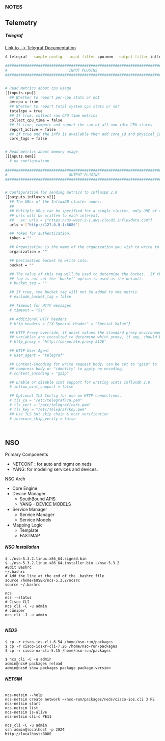 ### NOTES






## Telemetry

##### Telegraf

[Link to --> Telegraf Documentation](https://docs.influxdata.com/telegraf/v1.23/get_started/#configure-telegraf)


```sh
$ telegraf --sample-config --input-filter cpu:mem --output-filter influxdb_v2 > telegraf.conf

###############################################################################
#                            INPUT PLUGINS                                    #
###############################################################################


# Read metrics about cpu usage
[[inputs.cpu]]
  ## Whether to report per-cpu stats or not
  percpu = true
  ## Whether to report total system cpu stats or not
  totalcpu = true
  ## If true, collect raw CPU time metrics
  collect_cpu_time = false
  ## If true, compute and report the sum of all non-idle CPU states
  report_active = false
  ## If true and the info is available then add core_id and physical_id tags
  core_tags = false


# Read metrics about memory usage
[[inputs.mem]]
  # no configuration
  
###############################################################################
#                            OUTPUT PLUGINS                                   #
###############################################################################


# Configuration for sending metrics to InfluxDB 2.0
[[outputs.influxdb_v2]]
  ## The URLs of the InfluxDB cluster nodes.
  ##
  ## Multiple URLs can be specified for a single cluster, only ONE of the
  ## urls will be written to each interval.
  ##   ex: urls = ["https://us-west-2-1.aws.cloud2.influxdata.com"]
  urls = ["http://127.0.0.1:8086"]

  ## Token for authentication.
  token = ""

  ## Organization is the name of the organization you wish to write to.
  organization = ""

  ## Destination bucket to write into.
  bucket = ""

  ## The value of this tag will be used to determine the bucket.  If this
  ## tag is not set the 'bucket' option is used as the default.
  # bucket_tag = ""

  ## If true, the bucket tag will not be added to the metric.
  # exclude_bucket_tag = false

  ## Timeout for HTTP messages.
  # timeout = "5s"

  ## Additional HTTP headers
  # http_headers = {"X-Special-Header" = "Special-Value"}

  ## HTTP Proxy override, if unset values the standard proxy environment
  ## variables are consulted to determine which proxy, if any, should be used.
  # http_proxy = "http://corporate.proxy:3128"

  ## HTTP User-Agent
  # user_agent = "telegraf"

  ## Content-Encoding for write request body, can be set to "gzip" to
  ## compress body or "identity" to apply no encoding.
  # content_encoding = "gzip"

  ## Enable or disable uint support for writing uints influxdb 2.0.
  # influx_uint_support = false

  ## Optional TLS Config for use on HTTP connections.
  # tls_ca = "/etc/telegraf/ca.pem"
  # tls_cert = "/etc/telegraf/cert.pem"
  # tls_key = "/etc/telegraf/key.pem"
  ## Use TLS but skip chain & host verification
  # insecure_skip_verify = false




```



## NSO
Primary Components
- NETCONF : for auto and mgmt on neds
- YANG: for modeling services and devices.

NSO Arch
- Core Engine
- Device Manager
  - SouthBound APIS
  - YANG - DEVICE MODELS
- Service Manager
  - Service Manager
  - Service Models
- Mapping Logic
  - Template
  - FASTMAP

##### NSO Installation
```
$ ./nso-5.3.2.linux.x86_64.signed.bin
$ ./nso-5.3.2.linux.x86_64.installer.bin ~/nso-5.3.2
#Edit Bashrc
~/.bashrc
# Add the line at the end of the .bashrc file
source /home/$USER/ncs-5.3.2/ncsrc
source ~/.bashrc

ncs
ncs --status
# Cisco CLI
ncs_cli -C -u admin
# Juniper
ncs_cli -J -u admin


```
##### NEDS
```
$ cp -r cisco-ios-cli-6.54 /home/nso-run/packages
$ cp -r cisco-iosxr-cli-7.26 /home/nso-run/packages
$ cp -r cisco-nx-cli-5.15 /home/nso-run/packages

$ ncs_cli -C -u admin
admin@ncs# packages reload
admin@ncs# show packages package package-version

```
##### NETSIM




```

ncs-netsim --help
ncs-netsim create network ~/nso-run/packages/neds/cisco-ios.cli 3 PE
ncs-netsim start
ncs-netsim list
ncs-netsim is-alive
ncs-netsim cli-c PE11
```
    ncs_cli -C -u admin
    ssh admin@localhost -p 2024
    http://localhost:8080
